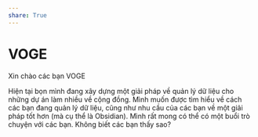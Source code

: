 ```yaml
---
share: True
---
```

# VOGE
Xin chào các bạn VOGE

Hiện tại bọn mình đang xây dựng một giải pháp về quản lý dữ liệu cho những dự án làm nhiều về cộng đồng. Mình muốn được tìm hiểu về cách các bạn đang quản lý dữ liệu, cũng như nhu cầu của các bạn về một giải pháp tốt hơn (mà cụ thể là Obsidian). Mình rất mong có thể có một buổi trò chuyện với các bạn. Không biết các bạn thấy sao?
